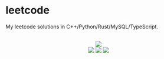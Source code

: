 # leetcode
My leetcode solutions in C++/Python/Rust/MySQL/TypeScript.

<div align="center">
<br/>
<img src="https://img.shields.io/badge/Solved-751/3261%20=%2023%25-blue.svg?style=flat-square" />
<br/>
<img src="https://img.shields.io/badge/Easy-298/819-5CB85D.svg?style=flat-square" />
<img src="https://img.shields.io/badge/Medium-357/1710-F0AE4E.svg?style=flat-square" />
<img src="https://img.shields.io/badge/Hard-96/732-D95450.svg?style=flat-square" />
</div>